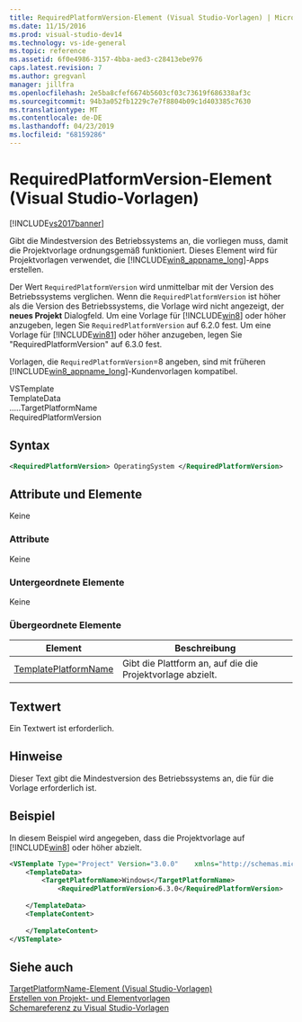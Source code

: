 ```yaml
---
title: RequiredPlatformVersion-Element (Visual Studio-Vorlagen) | Microsoft-Dokumentation
ms.date: 11/15/2016
ms.prod: visual-studio-dev14
ms.technology: vs-ide-general
ms.topic: reference
ms.assetid: 6f0e4986-3157-4bba-aed3-c28413ebe976
caps.latest.revision: 7
ms.author: gregvanl
manager: jillfra
ms.openlocfilehash: 2e5ba8cfef6674b5603cf03c73619f686338af3c
ms.sourcegitcommit: 94b3a052fb1229c7e7f8804b09c1d403385c7630
ms.translationtype: MT
ms.contentlocale: de-DE
ms.lasthandoff: 04/23/2019
ms.locfileid: "68159286"
---
```

# <a name="requiredplatformversion-element-visual-studio-templates"></a>RequiredPlatformVersion-Element (Visual Studio-Vorlagen)
[!INCLUDE[vs2017banner](../includes/vs2017banner.md)]

Gibt die Mindestversion des Betriebssystems an, die vorliegen muss, damit die Projektvorlage ordnungsgemäß funktioniert. Dieses Element wird für Projektvorlagen verwendet, die [!INCLUDE[win8_appname_long](../includes/win8-appname-long-md.md)]-Apps erstellen.  
  
 Der Wert `RequiredPlatformVersion` wird unmittelbar mit der Version des Betriebssystems verglichen. Wenn die `RequiredPlatformVersion` ist höher als die Version des Betriebssystems, die Vorlage wird nicht angezeigt, der **neues Projekt** Dialogfeld. Um eine Vorlage für [!INCLUDE[win8](../includes/win8-md.md)] oder höher anzugeben, legen Sie `RequiredPlatformVersion` auf 6.2.0 fest. Um eine Vorlage für [!INCLUDE[win81](../includes/win81-md.md)] oder höher anzugeben, legen Sie "RequiredPlatformVersion" auf 6.3.0 fest.  
  
 Vorlagen, die `RequiredPlatformVersion`=8 angeben, sind mit früheren [!INCLUDE[win8_appname_long](../includes/win8-appname-long-md.md)]-Kundenvorlagen kompatibel.  
  
 VSTemplate  
TemplateData  
…..TargetPlatformName  
RequiredPlatformVersion  
  
## <a name="syntax"></a>Syntax  
  
```xml  
<RequiredPlatformVersion> OperatingSystem </RequiredPlatformVersion>  
```  
  
## <a name="attributes-and-elements"></a>Attribute und Elemente  
 Keine  
  
### <a name="attributes"></a>Attribute  
 Keine  
  
### <a name="child-elements"></a>Untergeordnete Elemente  
 Keine  
  
### <a name="parent-elements"></a>Übergeordnete Elemente  
  
|Element|Beschreibung|  
|-------------|-----------------|  
|[TemplatePlatformName](../extensibility/templatedata-element-visual-studio-templates.md)|Gibt die Plattform an, auf die die Projektvorlage abzielt.|  
  
## <a name="text-value"></a>Textwert  
 Ein Textwert ist erforderlich.  
  
## <a name="remarks"></a>Hinweise  
 Dieser Text gibt die Mindestversion des Betriebssystems an, die für die Vorlage erforderlich ist.  
  
## <a name="example"></a>Beispiel  
 In diesem Beispiel wird angegeben, dass die Projektvorlage auf [!INCLUDE[win8](../includes/win8-md.md)] oder höher abzielt.  
  
```xml  
<VSTemplate Type="Project" Version="3.0.0"    xmlns="http://schemas.microsoft.com/developer/vstemplate/2005">  
    <TemplateData>  
        <TargetPlatformName>Windows</TargetPlatformName>  
            <RequiredPlatformVersion>6.3.0</RequiredPlatformVersion>  
  
    </TemplateData>  
    <TemplateContent>  
  
    </TemplateContent>  
</VSTemplate>  
```  
  
## <a name="see-also"></a>Siehe auch  
 [TargetPlatformName-Element (Visual Studio-Vorlagen)](../extensibility/targetplatformname-element-visual-studio-templates.md)   
 [Erstellen von Projekt- und Elementvorlagen](../ide/creating-project-and-item-templates.md)   
 [Schemareferenz zu Visual Studio-Vorlagen](../extensibility/visual-studio-template-schema-reference.md)
